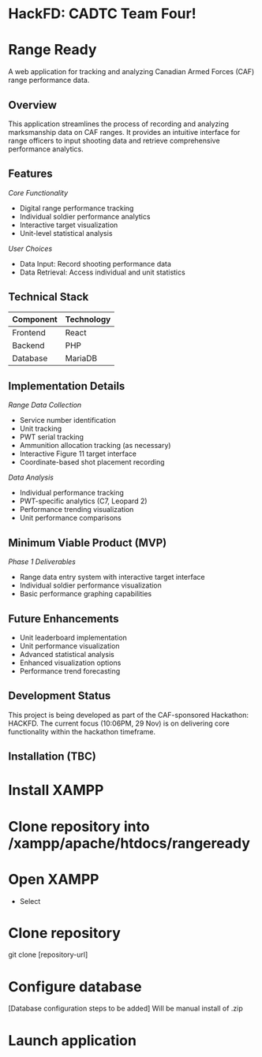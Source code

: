 # HackFD: CADTC Team Four!

# Range Ready

A web application for tracking and analyzing Canadian Armed Forces (CAF) range performance data.

## Overview

This application streamlines the process of recording and analyzing marksmanship data on CAF ranges. It provides an intuitive interface for range officers to input shooting data and retrieve comprehensive performance analytics.

## Features

*Core Functionality*
- Digital range performance tracking
- Individual soldier performance analytics
- Interactive target visualization
- Unit-level statistical analysis

*User Choices*
- Data Input: Record shooting performance data
- Data Retrieval: Access individual and unit statistics

## Technical Stack

| Component | Technology |
|-----------|------------|
| Frontend  | React      |
| Backend   | PHP        |
| Database  | MariaDB    |

## Implementation Details

*Range Data Collection*
- Service number identification
- Unit tracking
- PWT serial tracking
- Ammunition allocation tracking (as necessary)
- Interactive Figure 11 target interface
- Coordinate-based shot placement recording

*Data Analysis*
- Individual performance tracking
- PWT-specific analytics (C7, Leopard 2) 
- Performance trending visualization
- Unit performance comparisons

## Minimum Viable Product (MVP)

*Phase 1 Deliverables*
- Range data entry system with interactive target interface
- Individual soldier performance visualization
- Basic performance graphing capabilities

## Future Enhancements

- Unit leaderboard implementation
- Unit performance visualization
- Advanced statistical analysis
- Enhanced visualization options
- Performance trend forecasting

## Development Status

This project is being developed as part of the CAF-sponsored Hackathon: HACKFD. The current focus (10:06PM, 29 Nov) is on delivering core functionality within the hackathon timeframe. 

## Installation (TBC)

# Install XAMPP
# Clone repository into /xampp/apache/htdocs/rangeready
# Open XAMPP
- Select 
# Clone repository
git clone [repository-url]

# Configure database
[Database configuration steps to be added] Will be manual install of .zip

# Launch application